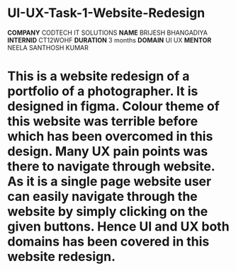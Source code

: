 # UI-UX-Task-1-Website-Redesign
**COMPANY** CODTECH IT SOLUTIONS
**NAME** BRIJESH BHANGADIYA
**INTERNID** CT12WOHF
**DURATION** 3 months
**DOMAIN** UI UX
**MENTOR** NEELA SANTHOSH KUMAR
# This is a website redesign of a portfolio of a photographer. It is designed in figma. Colour theme of this website was terrible before which has been overcomed in this design. Many UX pain points was there to navigate through website. As it is a single page website user can easily navigate through the website by simply clicking on the given buttons. Hence UI and UX both domains has been covered in this website redesign.
